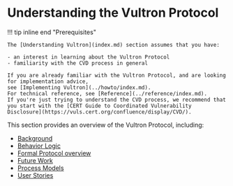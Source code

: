 # Understanding the Vultron Protocol

!!! tip inline end "Prerequisites"

    The [Understanding Vultron](index.md) section assumes that you have:
    
    - an interest in learning about the Vultron Protocol
    - familiarity with the CVD process in general

    If you are already familiar with the Vultron Protocol, and are looking for implementation advice, 
    see [Implementing Vultron](../howto/index.md).
    For technical reference, see [Reference](../reference/index.md).
    If you're just trying to understand the CVD process, we recommend that you start with the [CERT Guide to Coordinated Vulnerability Disclosure](https://vuls.cert.org/confluence/display/CVD/).


This section provides an overview of the Vultron Protocol, including:

- [Background](background/index.md)
- [Behavior Logic](behavior_logic/index.md)
- [Formal Protocol overview](formal_protocol/index.md)
- [Future Work](future_work/index.md)
- [Process Models](process_models/index.md)
- [User Stories](user_stories/index.md)